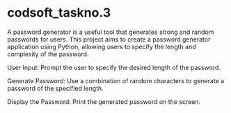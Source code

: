 # codsoft_taskno.3

A password generator is a useful tool that generates strong and random passwords for users. This project aims to create a password generator application using Python, allowing users to specify the length and complexity of the password.

User Input: Prompt the user to specify the desired length of the password.


Generate Password: Use a combination of random characters to generate a password of the specified length.


Display the Password: Print the generated password on the screen.
